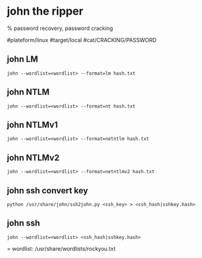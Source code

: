 # john the ripper

% password recovery, password cracking

#plateform/linux  #target/local  #cat/CRACKING/PASSWORD 

## john LM
```
john --wordlist=<wordlist> --format=lm hash.txt
```

## john NTLM
```
john --wordlist=<wordlist> --format=nt hash.txt
```

## john NTLMv1
```
john --wordlist=<wordlist> --format=netntlm hash.txt
```

## john NTLMv2
```
john --wordlist=<wordlist> --format=netntlmv2 hash.txt
```

## john ssh convert key 
```
python /usr/share/john/ssh2john.py <ssh_key> > <ssh_hash|sshkey.hash>
```

## john ssh
```
john --wordlist=<wordlist> <ssh_hash|sshkey.hash>
```

= wordlist: /usr/share/wordlists/rockyou.txt
